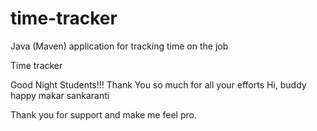 # time-tracker
Java (Maven) application for tracking time on the job

Time tracker

Good Night Students!!!
Thank You so much for all your efforts
Hi, buddy happy makar sankaranti

Thank you for support and make me feel pro.